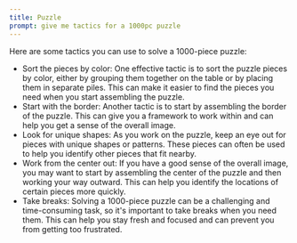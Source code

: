 ```yaml
---
title: Puzzle
prompt: give me tactics for a 1000pc puzzle
---
```


Here are some tactics you can use to solve a 1000-piece puzzle:

- Sort the pieces by color: One effective tactic is to sort the puzzle pieces by color, either by grouping them together on the table or by placing them in separate piles. This can make it easier to find the pieces you need when you start assembling the puzzle.
- Start with the border: Another tactic is to start by assembling the border of the puzzle. This can give you a framework to work within and can help you get a sense of the overall image.
- Look for unique shapes: As you work on the puzzle, keep an eye out for pieces with unique shapes or patterns. These pieces can often be used to help you identify other pieces that fit nearby.
- Work from the center out: If you have a good sense of the overall image, you may want to start by assembling the center of the puzzle and then working your way outward. This can help you identify the locations of certain pieces more quickly.
- Take breaks: Solving a 1000-piece puzzle can be a challenging and time-consuming task, so it's important to take breaks when you need them. This can help you stay fresh and focused and can prevent you from getting too frustrated.
